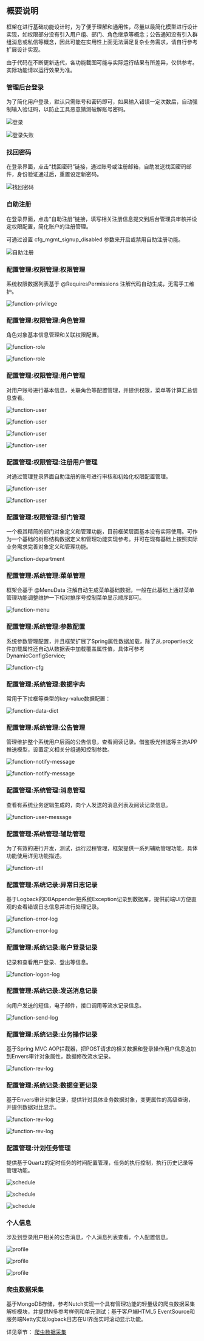 ## 概要说明

框架在进行基础功能设计时，为了便于理解和通用性，尽量以最简化模型进行设计实现，如权限部分没有引入用户组、部门、角色继承等概念；公告通知没有引入群组消息或私信等概念，因此可能在实用性上面无法满足复杂业务需求，请自行参考扩展设计实现。

由于代码在不断更新迭代，各功能截图可能与实际运行结果有所差异，仅供参考。实际功能请以运行效果为准。

### 管理后台登录

为了简化用户登录，默认只需账号和密码即可，如果输入错误一定次数后，自动强制输入验证码，以防止工具恶意猜测破解账号密码。

![登录](images/function-login.png)

![登录失败](images/function-login-failure.png)

### 找回密码

在登录界面，点击“找回密码”链接，通过账号或注册邮箱，自助发送找回密码邮件，身份验证通过后，重置设定新密码。

![找回密码](images/function-forget-password.png)

### 自助注册

在登录界面，点击“自助注册”链接，填写相关注册信息提交到后台管理员审核并设定权限配置，简化账户的注册管理。

可通过设置 cfg\_mgmt\_signup\_disabled 参数来开启或禁用自助注册功能。

![自助注册](images/function-signup.png)

### 配置管理:权限管理:权限管理

系统权限数据列表基于 @RequiresPermissions 注解代码自动生成，无需手工维护。

![function-privilege](images/function-privilege.png)

### 配置管理:权限管理:角色管理

角色对象基本信息管理和关联权限配置。

![function-role](images/function-role-list.png)

![function-role](images/function-role-privileges.png)

### 配置管理:权限管理:用户管理

对用户账号进行基本信息，关联角色等配置管理，并提供权限，菜单等计算汇总信息查看。

![function-user](images/function-user-list.png)

![function-user](images/function-user-roles.png)

![function-user](images/function-user-privileges.png)

![function-user](images/function-user-menus.png)

### 配置管理:权限管理:注册用户管理

对通过管理登录界面自助注册的账号进行审核和初始化权限配置管理。

![function-user](images/function-signupuser-list.png)

![function-user](images/function-signupuser-audit.png)

### 配置管理:权限管理:部门管理

一个极其精简的部门对象定义和管理功能，目前框架层面基本没有实际使用。可作为一个基础的树形结构数据定义和管理功能实现参考。并可在现有基础上按照实际业务需求完善对象定义和管理功能。

![function-department](images/function-department.png)

### 配置管理:系统管理:菜单管理

框架会基于 @MenuData 注解自动生成菜单基础数据，一般在此基础上通过菜单管理功能调整维护一下相对排序号控制菜单显示顺序即可。

![function-menu](images/function-menu.png)

### 配置管理:系统管理:参数配置

系统参数管理配置，并且框架扩展了Spring属性数据加载，除了从.properties文件加载属性还自动从数据表中加载覆盖属性值，具体可参考DynamicConfigService;

![function-cfg](images/function-cfg.png)

### 配置管理:系统管理:数据字典

常用于下拉框等类型的key-value数据配置：

![function-data-dict](images/function-data-dict.png)

### 配置管理:系统管理:公告管理

管理维护整个系统用户层面的公告信息，查看阅读记录。借鉴极光推送等主流APP推送模型，设置定义相关分组通知控制参数。

![function-notify-message](images/function-notify-message.png)

![function-notify-message](images/function-notify-message-edit.png)

### 配置管理:系统管理:消息管理

查看有系统业务逻辑生成的，向个人发送的消息列表及阅读记录信息。

![function-user-message](images/function-user-message.png)

### 配置管理:系统管理:辅助管理

为了有效的进行开发，测试，运行过程管理，框架提供一系列辅助管理功能，具体功能使用详见功能描述。

![function-util](images/function-util.png)

### 配置管理:系统记录:异常日志记录

基于Logback的DBAppender把系统Exception记录到数据库，提供前端UI方便直观的查看错误日志信息并进行处理记录。

![function-error-log](images/function-error-log.png)

![function-error-log](images/function-error-log-detail.png)

### 配置管理:系统记录:账户登录记录

记录和查看用户登录、登出等信息。

![function-logon-log](images/function-logon-log.png)

### 配置管理:系统记录:发送消息记录

向用户发送的短信，电子邮件，接口调用等流水记录信息。

![function-send-log](images/function-send-log.png)

### 配置管理:系统记录:业务操作记录

基于Spring MVC AOP拦截器，把POST请求的相关数据和登录操作用户信息追加到Envers审计对象属性，数据修改流水记录。

![function-rev-log](images/function-rev-log.png)

### 配置管理:系统记录:数据变更记录

基于Envers审计对象记录，提供针对具体业务数据对象，变更属性的高级查询，并提供数据对比显示。

![function-rev-log](images/function-rev-log2.png)

![function-rev-log](images/function-rev-compare.png)

### 配置管理:计划任务管理

提供基于Quartz的定时任务的时间配置管理，任务的执行控制，执行历史记录等管理功能。

![schedule](images/schedule-cfg.png)

![schedule](images/schedule-mgmt.png)

![schedule](images/schedule-hist-list.png)

### 个人信息

涉及到登录用户相关的公告消息，个人消息列表查看，个人配置信息。

![profile](images/function-profile-notify-message.png)

![profile](images/function-profile-user-message.png)

![profile](images/function-profile.png)

### 爬虫数据采集

基于MongoDB存储，参考Nutch实现一个具有管理功能的轻量级的爬虫数据采集解析模块，并提供N多参考样例和单元测试；基于客户端HTML5 EventSource和服务端Netty实现logback日志在UI界面实时滚动显示功能。 

详见章节： [爬虫数据采集](爬虫数据采集.md)
